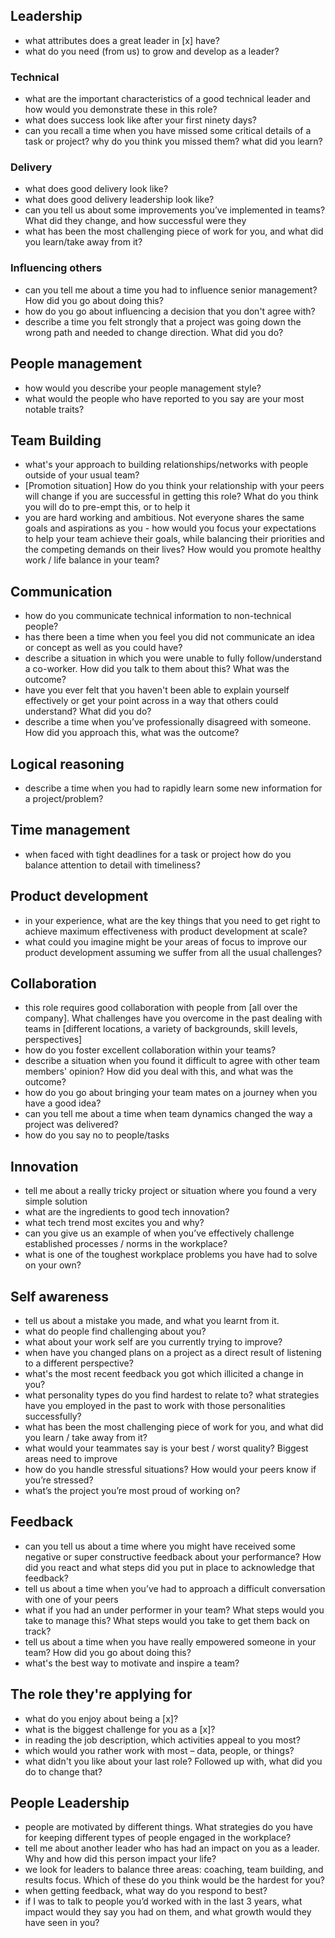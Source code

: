 ## Leadership
* what attributes does a great leader in [x] have?
* what do you need (from us) to grow and develop as a leader?

### Technical
* what are the important characteristics of a good technical leader and how would you demonstrate these in this role?
* what does success look like after your first ninety days?
* can you recall a time when you have missed some critical details of a task or project? why do you think you missed them? what did you learn?

### Delivery
* what does good delivery look like? 
* what does good delivery leadership look like?
* can you tell us about some improvements you’ve implemented in teams? What did they change, and how successful were they
* what has been the most challenging piece of work for you, and what did you learn/take away from it?

### Influencing others
* can you tell me about a time you had to influence senior management? How did you go about doing this? 
* how do you go about influencing a decision that you don't agree with?
* describe a time you felt strongly that a project was going down the wrong path and needed to change direction. What did you do?

## People management
* how would you describe your people management style?
* what would the people who have reported to you say are your most notable traits?

## Team Building
* what's your approach to building relationships/networks with people outside of your usual team?
* [Promotion situation] How do you think your relationship with your peers will change if you are successful in getting this role?  What do you think you will do to pre-empt this, or to help it 
* you are hard working and ambitious. Not everyone shares the same goals and aspirations as you - how would you focus your expectations to help your team achieve their goals, while balancing their priorities and the competing demands on their lives?  How would you promote healthy work / life balance in your team?

## Communication
* how do you communicate technical information to non-technical people?
* has there been a time when you feel you did not communicate an idea or concept as well as you could have?
* describe a situation in which you were unable to fully follow/understand a co-worker. How did you talk to them about this? What was the outcome?
* have you ever felt that you haven't been able to explain yourself effectively or get your point across in a way that others could understand? What did you do? 
* describe a time when you’ve professionally disagreed with someone.  How did you approach this, what was the outcome?

## Logical reasoning
* describe a time when you had to rapidly learn some new information for a project/problem?

## Time management
* when faced with tight deadlines for a task or project how do you balance attention to detail with timeliness?

## Product development
* in your experience, what are the key things that you need to get right to achieve maximum effectiveness with product development at scale?
* what could you imagine might be your areas of focus to improve our product development assuming we suffer from all the usual challenges?

## Collaboration
* this role requires good collaboration with people from [all over the company]. What challenges have you overcome in the past dealing with teams in [different locations, a variety of backgrounds, skill levels, perspectives]
* how do you foster excellent collaboration within your teams?
* describe a situation when you found it difficult to agree with other team members' opinion? How did you deal with this, and what was the outcome?
* how do you go about bringing your team mates on a journey when you have a good idea?
* can you tell me about a time when team dynamics changed the way a project was delivered?
* how do you say no to people/tasks

## Innovation
* tell me about a really tricky project or situation where you found a very simple solution
* what are the ingredients to good tech innovation?
* what tech trend most excites you and why?
* can you give us an example of when you’ve effectively challenge established processes / norms in the workplace?
* what is one of the toughest workplace problems you have had to solve on your own?

## Self awareness
* tell us about a mistake you made, and what you learnt from it.
* what do people find challenging about you?
* what about your work self are you currently trying to improve?
* when have you changed plans on a project as a direct result of listening to a different perspective?
* what's the most recent feedback you got which illicited a change in you?
* what personality types do you find hardest to relate to? what strategies have you employed in the past to work with those personalities successfully?
* what has been the most challenging piece of work for you, and what did you learn / take away from it?
* what would your teammates say is your best / worst quality? Biggest areas need to improve
* how do you handle stressful situations? How would your peers know if you’re stressed?
* what’s the project you’re most proud of working on?

## Feedback
* can you tell us about a time where you might have received some negative or super constructive feedback about your performance? How did you react and what steps did you put in place to acknowledge that feedback?
* tell us about a time when you’ve had to approach a difficult conversation with one of your peers
* what if you had an under performer in your team? What steps would you take to manage this? What steps would you take to get them back on track?
* tell us about a time when you have really empowered someone in your team? How did you go about doing this?
* what's the best way to motivate and inspire a team?

## The role they're applying for 
* what do you enjoy about being a [x]?
* what is the biggest challenge for you as a [x]?
* in reading the job description, which activities appeal to you most?
* which would you rather work with most – data, people, or things?
* what didn't you like about your last role? Followed up with, what did you do to change that?


## People Leadership
* people are motivated by different things. What strategies do you have for keeping different types of people engaged in the workplace?
* tell me about another leader who has had an impact on you as a leader. Why and how did this person impact your life?
* we look for leaders to balance three areas: coaching, team building, and results focus. Which of these do you think would be the hardest for you?
* when getting feedback, what way do you respond to best?
* if I was to talk to people you’d worked with in the last 3 years, what impact would they say you had on them, and what growth would they have seen in you?
